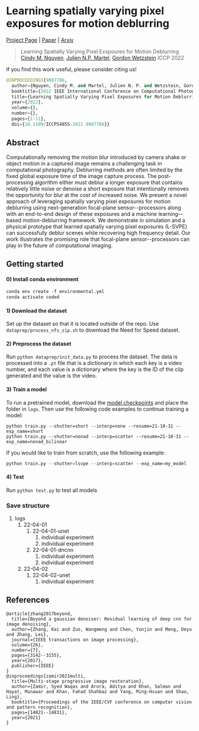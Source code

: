 # Learning spatially varying pixel exposures for motion deblurring
[Project Page](https://ccnguyen.github.io/lsvpe/) |
[Paper](https://arxiv.org/pdf/2204.07267.pdf) |
[Arxiv](https://arxiv.org/abs/2204.07267)

> Learning Spatially Varying Pixel Exspoures for Motion Deblurring
> [Cindy M. Nguyen](https://ccnguyen.github.io/), [Julien N.P. Martel](https://twitter.com/jnpmartel), [Gordon Wetzstein](https://stanford.edu/~gordonwz/)
> ICCP 2022

If you find this work useful, please consider citing us!
```python
@INPROCEEDINGS{9887786,
  author={Nguyen, Cindy M. and Martel, Julien N. P. and Wetzstein, Gordon},
  booktitle={2022 IEEE International Conference on Computational Photography (ICCP)}, 
  title={Learning Spatially Varying Pixel Exposures for Motion Deblurring}, 
  year={2022},
  volume={},
  number={},
  pages={1-11},
  doi={10.1109/ICCP54855.2022.9887786}}
```

## Abstract
Computationally removing the motion blur introduced by camera shake or object motion in a captured image remains a challenging task in computational photography. 
Deblurring methods are often limited by the fixed global exposure time of the image capture process. The post-processing algorithm either must deblur a longer exposure that contains relatively little noise or denoise a short exposure that intentionally removes the opportunity for blur at the cost of increased noise. 
We present a novel approach of leveraging spatially varying pixel exposures for motion deblurring using next-generation focal-plane sensor--processors along with an end-to-end design of these exposures and a machine learning--based motion-deblurring framework. We demonstrate in simulation and a physical prototype that learned spatially varying pixel exposures (L-SVPE) can successfully deblur scenes while recovering high frequency detail. Our work illustrates the promising role that focal-plane sensor--processors can play in the future of computational imaging.

## Getting started
#### 0) Install conda environment
```python
conda env create -f environmental.yml
conda activate coded
```

#### 1) Download the dataset
Set up the dataset so that it is located outside of the repo.
Use `dataprep/process_nfs_zip.sh` to download the Need for Speed dataset.

#### 2) Preprocess the dataset
Run `python dataprep/init_data.py` to process the dataset.
The data is processed into a `.pt` file that is a dictionary in which each key is a video number,
and each value is a dictionary where the key is the ID of the clip generated and the value is the video.

#### 3) Train a model
To run a pretrained model, download the [model checkpoints](https://drive.google.com/drive/folders/1G1dD-_2KX_qvFiAZLOloJ8CNT9y5fJDI?usp=sharing)
and place the folder in `logs`. Then use the following code examples to continue training a model:
```
python train.py --shutter=short --interp=none --resume=21-10-31 --exp_name=short
python train.py --shutter=nonad --interp=scatter --resume=21-10-31 --exp_name=nonad_bilinear
```

If you would like to train from scratch, use the following example:
```python
python train.py --shutter=lsvpe --interp=scatter --exp_name=my_model
```

#### 4) Test
Run `python test.py` to test all models

### Save structure
1. logs
    1. 22-04-01
        1. 22-04-01-unet
            1. individual experiment
            2. individual experiment
        2. 22-04-01-dncnn
            1. individual experiment
            2. individual experiment
    2. 22-04-02
        1. 22-04-02-unet
            1. individual experiment

## References
```
@article{zhang2017beyond,
  title={Beyond a gaussian denoiser: Residual learning of deep cnn for image denoising},
  author={Zhang, Kai and Zuo, Wangmeng and Chen, Yunjin and Meng, Deyu and Zhang, Lei},
  journal={IEEE transactions on image processing},
  volume={26},
  number={7},
  pages={3142--3155},
  year={2017},
  publisher={IEEE}
}
@inproceedings{zamir2021multi,
  title={Multi-stage progressive image restoration},
  author={Zamir, Syed Waqas and Arora, Aditya and Khan, Salman and Hayat, Munawar and Khan, Fahad Shahbaz and Yang, Ming-Hsuan and Shao, Ling},
  booktitle={Proceedings of the IEEE/CVF conference on computer vision and pattern recognition},
  pages={14821--14831},
  year={2021}
}
```
